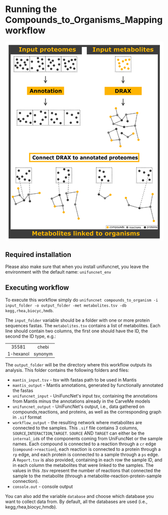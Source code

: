 # Running the Compounds_to_Organisms_Mapping workflow

![overview](case_study2.png)

## Required installation

Please also make sure that when you install unifuncnet, you leave the environment with the default name: `unifuncnet_env`

## Executing workflow

To execute this workflow simply do `unifuncnet compounds_to_organism -i input_folder -o output_folder -met metabolites.tsv -db kegg,rhea,biocyc,hmdb`.

The `input_folder` variable should be a folder with one or more protein sequences fastas. 
The `metabolites.tsv` contains a list of metabolites. Each line should contain two columns, the first one should have the ID, the second the ID type, e.g.:

|  |         |
|  :-------------: |:-------:|
| 35581  |  chebi  |
| 1-hexanol  | synonym |



The `output_folder` will be the directory where this workflow outputs its analysis. This folder contains the following folders and files:
- `mantis_input.tsv` - tsv with fastas path to be used in Mantis
- `mantis_output` - Mantis annotations, generated by functionally annotated the fastas
- `unifuncnet_input` - UniFuncNet's input tsv, containing the annotations from Mantis minus the annotations already in the CarveMe models
- `unifuncnet_output` - UniFuncNet's output, i.e., data gathered on compounds,reactions, and proteins, as well as the corresponding graph in `.sif` format 
- `workflow_output` - the resulting network where metabolites are connected to the samples. This `.sif` file contains 3 columns, `SOURCE`,`INTERACTION`,`TARGET`. `SOURCE` AND `TARGET` can either be the `internal_id`s  of the components coming from UniFuncNet or the sample names. Each compound is connected to a reaction through a `cr` edge (`compound->reaction`), each reaction is connected to a protein through a `rp` edge, and each protein is connected to a sample through a `ps` edge. A `Report.tsv` is also provided, containing in each row the sample ID, and in each column the metabolites that were linked to the samples. The values in this .tsv represent the number of reactions that connected the sample to the metabolite (through a metabolite-reaction-protein-sample connection).
- `console.out` - console output

You can also add the variable `database` and choose which database you want to collect data from. By default, all the databases are used (i.e., kegg,rhea,biocyc,hmdb).

